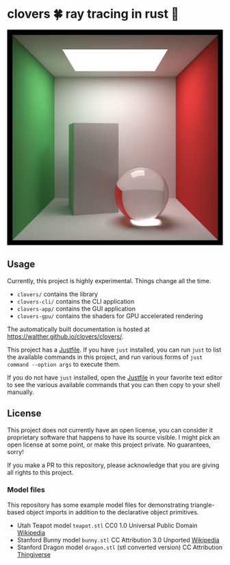 # clovers 🍀 ray tracing in rust 🦀

![Raytraced render of a Cornell box with a large ceiling light, one green wall, one red wall, one tall box, and a glass sphere.](scene.png)

## Usage

Currently, this project is highly experimental. Things change all the time.

- `clovers/` contains the library
- `clovers-cli/` contains the CLI application
- `clovers-app/` contains the GUI application
- `clovers-gpu/` contains the shaders for GPU accelerated rendering

The automatically built documentation is hosted at <https://walther.github.io/clovers/clovers/>.

This project has a [Justfile](https://github.com/casey/just). If you have `just` installed, you can run `just` to list the available commands in this project, and run various forms of `just command --option args` to execute them.

If you do not have `just` installed, open the [Justfile](./Justfile) in your favorite text editor to see the various available commands that you can then copy to your shell manually.

## License

This project does not currently have an open license, you can consider it proprietary software that happens to have its source visible.
I might pick an open license at some point, or make this project private.
No guarantees, sorry!

If you make a PR to this repository, please acknowledge that you are giving all rights to this project.

### Model files

This repository has some example model files for demonstrating triangle-based object imports in addition to the declarative object primitives.

- Utah Teapot model `teapot.stl` CC0 1.0 Universal Public Domain [Wikipedia](https://en.wikipedia.org/wiki/File:Utah_teapot_(solid).stl)
- Stanford Bunny model `bunny.stl` CC Attribution 3.0 Unported [Wikipedia](https://commons.wikimedia.org/wiki/File:Stanford_Bunny.stl)
- Stanford Dragon model `dragon.stl` (stl converted version) CC Attribution [Thingiverse](https://www.thingiverse.com/thing:27666)
